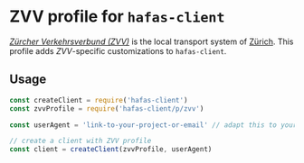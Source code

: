 # ZVV profile for `hafas-client`

[*Zürcher Verkehrsverbund (ZVV)*](https://en.wikipedia.org/wiki/Zürcher_Verkehrsverbund) is the local transport system of [Zürich](https://en.wikipedia.org/wiki/Zürich). This profile adds *ZVV*-specific customizations to `hafas-client`.

## Usage

```js
const createClient = require('hafas-client')
const zvvProfile = require('hafas-client/p/zvv')

const userAgent = 'link-to-your-project-or-email' // adapt this to your project!

// create a client with ZVV profile
const client = createClient(zvvProfile, userAgent)
```
